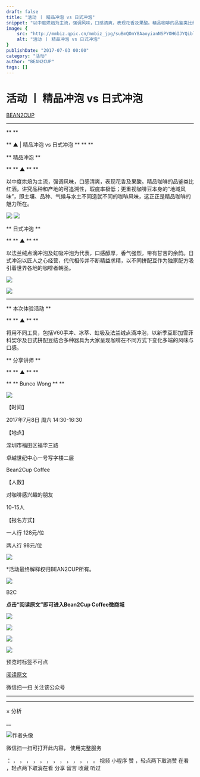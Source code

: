 ```yaml
---
draft: false
title: "活动 丨 精品冲泡 vs 日式冲泡"
snippet: "以中度烘焙为主流，强调风味，口感清爽，表现花香及果酸。精品咖啡的品鉴类比红酒，讲究品种和产地的可追溯性，瑕疵率极低；更重视咖啡豆本身的“地域风味”，即土壤、品种、气候与水土不同造就不同的咖啡风味，这正正是精品咖啡的魅力所在。"
image: {
    src: "http://mmbiz.qpic.cn/mmbiz_jpg/suBmQOmY8AaoyianNSPYOH6IJYQiblibwTxibMZ41Ul2P3kNibJVhyOXNjhfVFDDUmv4IfOnvgK2Qp78gqQiafNMKcWg/0?wx_fmt=jpeg",
    alt: "活动 丨 精品冲泡 vs 日式冲泡"
}
publishDate: "2017-07-03 00:00"
category: "活动"
author: "BEAN2CUP"
tags: []
---
```


#  活动 丨 精品冲泡 vs 日式冲泡

[ BEAN2CUP ](javascript:void\(0\);)

__ _ _ _ _

**
**

** ▲ | 精品冲泡 vs 日式冲泡  ** **
**





** 精品冲泡  **

** ** ▲  ** **

以中度烘焙为主流，强调风味，口感清爽，表现花香及果酸。精品咖啡的品鉴类比红酒，讲究品种和产地的可追溯性，瑕疵率极低；更重视咖啡豆本身的“地域风味”，即土壤、品种、气候与水土不同造就不同的咖啡风味，这正正是精品咖啡的魅力所在。

![](http://mmbiz.qpic.cn/mmbiz_jpg/suBmQOmY8AaoyianNSPYOH6IJYQiblibwTxibMZ41Ul2P3kNibJVhyOXNjhfVFDDUmv4IfOnvgK2Qp78gqQiafNMKcWg/0?wx_fmt=jpeg)
![](http://mmbiz.qpic.cn/mmbiz_jpg/suBmQOmY8AanMkusnDTuo2hnKVicUq0iaicfo29kIf96LetdremXxrXeHHzURqbHvLeX6ucc2h5lVg4LicBHPuROPg/0?wx_fmt=jpeg)





** 日式冲泡  **

** ** ▲  ** **

以法兰绒点滴冲泡及虹吸冲泡为代表，口感醇厚，香气强烈，带有甘苦的余韵。日式冲泡以匠人之心经营，代代相传并不断精益求精，以不同拼配豆作为独家配方吸引着世界各地的咖啡者朝圣。

![](http://mmbiz.qpic.cn/mmbiz_jpg/suBmQOmY8AaoyianNSPYOH6IJYQiblibwTxw67WctIoHWJVpzwJ3yqoLrwjGJj7TibYrFzwuL59Elyr2G39SY4EwKw/0?wx_fmt=jpeg)

![](http://mmbiz.qpic.cn/mmbiz_jpg/suBmQOmY8AaoyianNSPYOH6IJYQiblibwTxAGBlWuOTNc6ufGLX4DP6AGQhd6UibiaDpaTkuCMby6LvLdLD5KnzQjwA/0?wx_fmt=jpeg)



** **

** 本次体验活动  **

** ** ▲  ** **

将用不同工具，包括V60手冲、冰萃、虹吸及法兰绒点滴冲泡，以新季豆耶加雪菲科契尔及日式拼配豆结合多种器具为大家呈现咖啡在不同方式下变化多端的风味与口感。



** 分享讲师  **

** ** ▲  ** **

** ** Bunco Wong  ** **

![](http://mmbiz.qpic.cn/mmbiz_jpg/suBmQOmY8AaUJeTKjasic4ic6vAZIN8PeF7nwcL9trxxEur51CFhXGTtRgnj8tQ1BZiaRWHEddeoDydSbr5MVUziaA/0?)



【时间】

2017年7月8日 周六 14:30-16:30



【地点】

深圳市福田区福华三路

卓越世纪中心一号写字楼二层

Bean2Cup Coffee



【人数】

对咖啡感兴趣的朋友

10-15人



【报名方式】

一人行 128元/位

两人行 98元/位



![](http://mmbiz.qpic.cn/mmbiz_jpg/suBmQOmY8AaoyianNSPYOH6IJYQiblibwTxubwqL95TQSOVTjxFibfj28bQCciaJ4bXRT8zt0MmmX4Lssx7x4n6THzA/0?wx_fmt=jpeg)



*活动最终解释权归BEAN2CUP所有。



![](http://mmbiz.qpic.cn/mmbiz_jpg/suBmQOmY8AaoyianNSPYOH6IJYQiblibwTxzYqq4pticOLqpdqBMZiaKW1dE8Fvn0gY3pnLIxVUG9hpQW5wd4eVPeOQ/0?wx_fmt=jpeg)



B2C

**点击“阅读原文”即可进入Bean2Cup Coffee微商城**



![](http://mmbiz.qpic.cn/mmbiz/suBmQOmY8AagbP4rtH88e0icJrWeG81zXCwcrTnrjdJ6E3pmz4GVVP00gf69ObnAJYxiaIIhAlkbTWXLFqEwhZuw/640?)

![](http://mmbiz.qpic.cn/mmbiz_jpg/suBmQOmY8AbTZpsPqxRUhaQAOsTsnfccvTrAIq56216Sz3wiclyrZpyALXI8vBTyerAicfbDEsPuAZaeP8epyTVw/0?wx_fmt=jpeg)

![](http://mmbiz.qpic.cn/mmbiz_jpg/suBmQOmY8AbTZpsPqxRUhaQAOsTsnfccia9vs0Qm5E3Q9jqktcI1aeO8NoSF8VrgPTAOvgib2hDic4BdkWXdw7SWQ/0?wx_fmt=jpeg)

![](http://mmbiz.qpic.cn/mmbiz_jpg/suBmQOmY8AbTZpsPqxRUhaQAOsTsnfccW3GAC0IicC5cyTkiadr0q676RjpzAZeN2LzTaNtxHM9P6PrCEms63MEQ/0?wx_fmt=jpeg)



预览时标签不可点

[ 阅读原文 ](javascript:;)

微信扫一扫
关注该公众号





****



****



×  分析

__

![作者头像](http://mmbiz.qpic.cn/mmbiz_png/suBmQOmY8AbXbPr4CAl9jiaLNibbdqLbGx5LRVt8vR1tZicY5LAvN86YgdaeYqSSnlWGticFJSdkayhl6MTYMGE0dw/0?wx_fmt=png)

微信扫一扫可打开此内容，
使用完整服务

：  ，  ，  ，  ，  ，  ，  ，  ，  ，  ，  ，  ，  。  视频  小程序  赞  ，轻点两下取消赞  在看  ，轻点两下取消在看
分享  留言  收藏  听过

